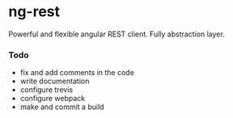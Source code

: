 # ng-rest
Powerful and flexible angular REST client. Fully abstraction layer.

### Todo

- fix and add comments in the code
- write documentation
- configure trevis
- configure webpack
- make and commit a build